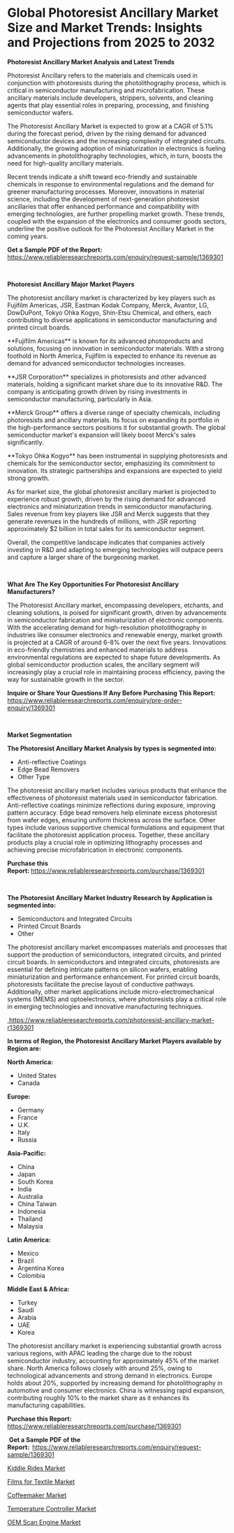 <p><h1>Global Photoresist Ancillary Market Size and Market Trends: Insights and Projections from 2025 to 2032</h1></p><p><strong>Photoresist Ancillary Market Analysis and Latest Trends</strong></p>
<p><p>Photoresist Ancillary refers to the materials and chemicals used in conjunction with photoresists during the photolithography process, which is critical in semiconductor manufacturing and microfabrication. These ancillary materials include developers, strippers, solvents, and cleaning agents that play essential roles in preparing, processing, and finishing semiconductor wafers. </p><p>The Photoresist Ancillary Market is expected to grow at a CAGR of 5.1% during the forecast period, driven by the rising demand for advanced semiconductor devices and the increasing complexity of integrated circuits. Additionally, the growing adoption of miniaturization in electronics is fueling advancements in photolithography technologies, which, in turn, boosts the need for high-quality ancillary materials. </p><p>Recent trends indicate a shift toward eco-friendly and sustainable chemicals in response to environmental regulations and the demand for greener manufacturing processes. Moreover, innovations in material science, including the development of next-generation photoresist ancillaries that offer enhanced performance and compatibility with emerging technologies, are further propelling market growth. These trends, coupled with the expansion of the electronics and consumer goods sectors, underline the positive outlook for the Photoresist Ancillary Market in the coming years.</p></p>
<p><strong>Get a Sample PDF of the Report:&nbsp;</strong> <a href="https://www.reliableresearchreports.com/enquiry/request-sample/1369301?utm_campaign=3522&utm_medium=2&utm_source=Github&utm_content=ia&utm_term=22032025&utm_id=photoresist-ancillary">https://www.reliableresearchreports.com/enquiry/request-sample/1369301</a></p>
<p>&nbsp;</p>
<p><strong>Photoresist Ancillary Major Market Players</strong></p>
<p><p>The photoresist ancillary market is characterized by key players such as Fujifilm Americas, JSR, Eastman Kodak Company, Merck, Avantor, LG, DowDuPont, Tokyo Ohka Kogyo, Shin-Etsu Chemical, and others, each contributing to diverse applications in semiconductor manufacturing and printed circuit boards.</p><p>**Fujifilm Americas** is known for its advanced photoproducts and solutions, focusing on innovation in semiconductor materials. With a strong foothold in North America, Fujifilm is expected to enhance its revenue as demand for advanced semiconductor technologies increases.</p><p>**JSR Corporation** specializes in photoresists and other advanced materials, holding a significant market share due to its innovative R&D. The company is anticipating growth driven by rising investments in semiconductor manufacturing, particularly in Asia.</p><p>**Merck Group** offers a diverse range of specialty chemicals, including photoresists and ancillary materials. Its focus on expanding its portfolio in the high-performance sectors positions it for substantial growth. The global semiconductor market's expansion will likely boost Merck's sales significantly.</p><p>**Tokyo Ohka Kogyo** has been instrumental in supplying photoresists and chemicals for the semiconductor sector, emphasizing its commitment to innovation. Its strategic partnerships and expansions are expected to yield strong growth.</p><p>As for market size, the global photoresist ancillary market is projected to experience robust growth, driven by the rising demand for advanced electronics and miniaturization trends in semiconductor manufacturing. Sales revenue from key players like JSR and Merck suggests that they generate revenues in the hundreds of millions, with JSR reporting approximately $2 billion in total sales for its semiconductor segment.</p><p>Overall, the competitive landscape indicates that companies actively investing in R&D and adapting to emerging technologies will outpace peers and capture a larger share of the burgeoning market.</p></p>
<p>&nbsp;</p>
<p><strong>What Are The Key Opportunities For Photoresist Ancillary Manufacturers?</strong></p>
<p><p>The Photoresist Ancillary market, encompassing developers, etchants, and cleaning solutions, is poised for significant growth, driven by advancements in semiconductor fabrication and miniaturization of electronic components. With the accelerating demand for high-resolution photolithography in industries like consumer electronics and renewable energy, market growth is projected at a CAGR of around 6-8% over the next five years. Innovations in eco-friendly chemistries and enhanced materials to address environmental regulations are expected to shape future developments. As global semiconductor production scales, the ancillary segment will increasingly play a crucial role in maintaining process efficiency, paving the way for sustainable growth in the sector.</p></p>
<p><strong>Inquire or Share Your Questions If Any Before Purchasing This Report:</strong> <a href="https://www.reliableresearchreports.com/enquiry/pre-order-enquiry/1369301?utm_campaign=3522&utm_medium=2&utm_source=Github&utm_content=ia&utm_term=22032025&utm_id=photoresist-ancillary">https://www.reliableresearchreports.com/enquiry/pre-order-enquiry/1369301</a></p>
<p>&nbsp;</p>
<p><strong>Market Segmentation</strong></p>
<p><strong>The Photoresist Ancillary Market Analysis by types is segmented into:</strong></p>
<p><ul><li>Anti-reflective Coatings</li><li>Edge Bead Removers</li><li>Other Type</li></ul></p>
<p><p>The photoresist ancillary market includes various products that enhance the effectiveness of photoresist materials used in semiconductor fabrication. Anti-reflective coatings minimize reflections during exposure, improving pattern accuracy. Edge bead removers help eliminate excess photoresist from wafer edges, ensuring uniform thickness across the surface. Other types include various supportive chemical formulations and equipment that facilitate the photoresist application process. Together, these ancillary products play a crucial role in optimizing lithography processes and achieving precise microfabrication in electronic components.</p></p>
<p><strong>Purchase this Report:&nbsp;</strong><a href="https://www.reliableresearchreports.com/purchase/1369301?utm_campaign=3522&utm_medium=2&utm_source=Github&utm_content=ia&utm_term=22032025&utm_id=photoresist-ancillary">https://www.reliableresearchreports.com/purchase/1369301</a></p>
<p>&nbsp;</p>
<p><strong>The Photoresist Ancillary Market Industry Research by Application is segmented into:</strong></p>
<p><ul><li>Semiconductors and Integrated Circuits</li><li>Printed Circuit Boards</li><li>Other</li></ul></p>
<p><p>The photoresist ancillary market encompasses materials and processes that support the production of semiconductors, integrated circuits, and printed circuit boards. In semiconductors and integrated circuits, photoresists are essential for defining intricate patterns on silicon wafers, enabling miniaturization and performance enhancement. For printed circuit boards, photoresists facilitate the precise layout of conductive pathways. Additionally, other market applications include micro-electromechanical systems (MEMS) and optoelectronics, where photoresists play a critical role in emerging technologies and innovative manufacturing techniques.</p></p>
<p><a href="https://www.reliableresearchreports.com/photoresist-ancillary-market-r1369301?utm_campaign=3522&utm_medium=2&utm_source=Github&utm_content=ia&utm_term=22032025&utm_id=photoresist-ancillary">&nbsp;https://www.reliableresearchreports.com/photoresist-ancillary-market-r1369301</a></p>
<p><strong>In terms of Region, the Photoresist Ancillary Market Players available by Region are:</strong></p>
<p>
    <p> <strong> North America: </strong>
        <ul>
            <li>United States</li>
            <li>Canada</li>
        </ul>
        </p> 
    <p> <strong> Europe: </strong>
        <ul>
            <li>Germany</li>
            <li>France</li>
            <li>U.K.</li>
            <li>Italy</li>
            <li>Russia</li>
        </ul>
        </p> 
    <p> <strong> Asia-Pacific: </strong>
        <ul>
            <li>China</li>
            <li>Japan</li>
            <li>South Korea</li>
            <li>India</li>
            <li>Australia</li>
            <li>China Taiwan</li>
            <li>Indonesia</li>
            <li>Thailand</li>
            <li>Malaysia</li>
        </ul>
        </p> 
    <p> <strong> Latin America: </strong>
        <ul>
            <li>Mexico</li>
            <li>Brazil</li>
            <li>Argentina Korea</li>
            <li>Colombia</li>
        </ul>
        </p> 
    <p> <strong> Middle East & Africa: </strong>
        <ul>
            <li>Turkey</li>
            <li>Saudi</li>
            <li>Arabia</li>
            <li>UAE</li>
            <li>Korea</li>
        </ul>
    </p>
    </p>
<p><p>The photoresist ancillary market is experiencing substantial growth across various regions, with APAC leading the charge due to the robust semiconductor industry, accounting for approximately 45% of the market share. North America follows closely with around 25%, owing to technological advancements and strong demand in electronics. Europe holds about 20%, supported by increasing demand for photolithography in automotive and consumer electronics. China is witnessing rapid expansion, contributing roughly 10% to the market share as it enhances its manufacturing capabilities.</p></p>
<p><strong>Purchase this Report: </strong><a href="https://www.reliableresearchreports.com/purchase/1369301?utm_campaign=3522&utm_medium=2&utm_source=Github&utm_content=ia&utm_term=22032025&utm_id=photoresist-ancillary">https://www.reliableresearchreports.com/purchase/1369301</a></p>
<p>&nbsp;<strong>Get a Sample PDF of the Report:&nbsp;&nbsp;</strong><a href="https://www.reliableresearchreports.com/enquiry/request-sample/1369301?utm_campaign=3522&utm_medium=2&utm_source=Github&utm_content=ia&utm_term=22032025&utm_id=photoresist-ancillary">https://www.reliableresearchreports.com/enquiry/request-sample/1369301</a></p>
<p><strong></strong></p>
<p><p><a href="https://www.linkedin.com/pulse/detailed-market-size-growth-kiddie-rides-sector-2025-2032-pjywe?utm_campaign=3522&utm_medium=2&utm_source=Github&utm_content=ia&utm_term=22032025&utm_id=photoresist-ancillary">Kiddie Rides Market</a></p><p><a href="https://github.com/iyachikareva/Market-Research-Report-List-1/blob/main/films-for-textile-market.md?utm_campaign=3522&utm_medium=2&utm_source=Github&utm_content=ia&utm_term=22032025&utm_id=photoresist-ancillary">Films for Textile Market</a></p><p><a href="https://www.linkedin.com/pulse/coffeemaker-markets-path-64-cagr-2025-2032-whats-driving-success-ibbze?utm_campaign=3522&utm_medium=2&utm_source=Github&utm_content=ia&utm_term=22032025&utm_id=photoresist-ancillary">Coffeemaker Market</a></p><p><a href="https://www.linkedin.com/pulse/comprehensive-analysis-temperature-controller-market-segments-wxgpe?utm_campaign=3522&utm_medium=2&utm_source=Github&utm_content=ia&utm_term=22032025&utm_id=photoresist-ancillary">Temperature Controller Market</a></p><p><a href="https://www.linkedin.com/pulse/analyzing-oem-scan-engine-markets-growth-trajectory-yqjie?utm_campaign=3522&utm_medium=2&utm_source=Github&utm_content=ia&utm_term=22032025&utm_id=photoresist-ancillary">OEM Scan Engine Market</a></p></p>
